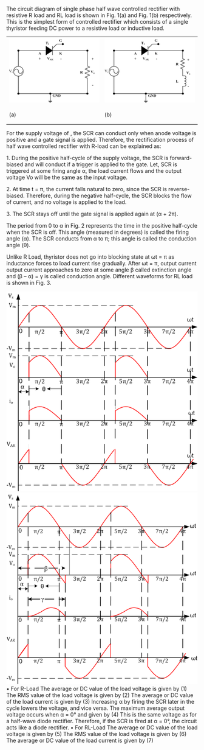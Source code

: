 <p aligh = "justify">The circuit diagram of single phase half wave controlled rectifier with resistive R load and RL load is shown in Fig. 1(a) and Fig. 1(b) respectively. This is the simplest form of controlled rectifier which consists of a single thyristor feeding DC power to a resistive load or inductive load.</p>
<table>
  <tr>
    <td><img src="images/1.png"></td>
  <td><img src="images/2.png"></td>
  </tr>
  <tr>
    <td><p align=”center”>(a)</p></td>
  <td><align =" center">(b)</td>
  </tr>
  </table>
<p aligh = "justify">For the supply voltage of  , the SCR can conduct only when anode voltage is positive and a gate signal is applied. Therefore, the rectification process of half wave controlled rectifier with R-load can be explained as:</p>
<p aligh = "justify">1.	During the positive half-cycle of the supply voltage, the SCR is forward-biased and will conduct if a trigger is applied to the gate. Let, SCR is triggered at some firing angle α, the load current flows and the output voltage Vo will be the same as the input voltage. <p>
<p aligh = "justify">2.	At time t = π, the current falls natural to zero, since the SCR is reverse-biased. Therefore, during the negative half-cycle, the SCR blocks the flow of current, and no voltage is applied to the load. </p>
<p aligh = "justify">3.	The SCR stays off until the gate signal is applied again at (α + 2π). </p>
<p aligh = "justify">The period from 0 to α in Fig. 2 represents the time in the positive half-cycle when the SCR is off. This angle (measured in degrees) is called the firing angle (α). The SCR conducts from α to π; this angle is called the conduction angle (θ).</p>
<p aligh = "justify">Unlike R Load, thyristor does not go into blocking state at ωt = π as inductance forces to load current rise gradually. After ωt = π, output current output current approaches to zero at some angle β called extinction angle and (β – α) = γ is called conduction angle. Different waveforms for RL load is shown in Fig. 3.<p>
  <img src="images/3.PNG"><br>
  <img src="images/4.PNG"><br>
•	For R-Load
The average or DC value of the load voltage is given by
                                                                                                           (1)
The RMS value of the load voltage is given by
                                                                                        (2)
The average or DC value of the load current is given by
                                                                                            (3)
Increasing α by firing the SCR later in the cycle lowers the voltage, and vice versa. The maximum average output voltage occurs when α = 0° and given by
                                                                                                     (4)
This is the same voltage as for a half-wave diode rectifier. Therefore, if the SCR is fired at α = 0°, the circuit acts like a diode rectifier.
•	For RL-Load
The average or DC value of the load voltage is given by
                                                                                                    (5)
The RMS value of the load voltage is given by
                                                                  (6)
The average or DC value of the load current is given by
                                                                                    (7)
